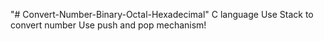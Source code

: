 "# Convert-Number-Binary-Octal-Hexadecimal" 
C language
Use Stack to convert number
Use push and pop mechanism!
